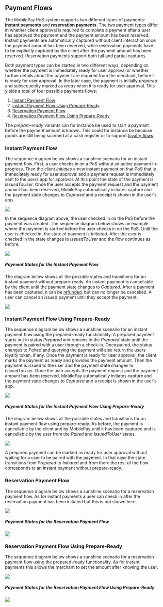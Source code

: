 ## <a name="payment_flows"></a>Payment Flows

The MobilePay PoS system supports two different types of payments: **instant payments** and **reservation payments**. The two payment types differ in whether client approval is required to complete a payment after a user has approved the payment and the payment amount has been reserved. Instant payments are automatically captured without client interaction once the payment amount has been reserved, while reservation payments have to be explicitly captured by the client after the payment amount has been reserved. Reservation payments support both full and partial captures. 

Both payment types can be started in two different ways, depending on whether the payment is immediately ready for user approval or whether further details about the payment are required from the merchant, before it is ready for user approval. In the later case, the payment is initially *prepared* and subsequently marked as *ready* when it is ready for user approval. This yields a total of four possible payments flows:
1. [Instant Payment Flow](payment_flows#instant)
2. [Instant Payment Flow Using Prepare-Ready](payment_flows#instant_prepare)
3. [Reservation Payment Flow](payment_flows#reservation)
4. [Reservation Payment Flow Using Prepare-Ready](payment_flows#reservation_prepare)

The *prepare-ready* variants can for instance be used to start a payment before the payment amount is known. This could for instance be because goods are still being scanned at a cash register or to support [loyalty flows](loyalty).

### <a name="instant"></a>Instant Payment Flow

The sequence diagram below shows a sunshine scenario for an instant payment flow. First, a user checks in on a PoS without an active payment in-progress. Then the client *initiates* a new instant payment on that PoS that is immediately ready for user approval and a payment request is immediately sent to the users app for approval. At this point the state of the payment is *IssuedToUser*. Once the user accepts the payment request and the payment amount has been reserved, MobilePay automatically initiates capture and the payment state changes to *Captured* and a receipt is shown in the user's app. 

[![](assets/images/InstantFlow.png)](assets/images/InstantFlow.png)

In the sequence diagram above, the user checked in on the PoS before the payment was created. The sequence diagram below shows an example where the payment is started before the user checks in on the PoS. Until the user is checked in, the state of payment is *Initiated*. After the user is checked in the state changes to *IssuedToUser* and the flow continues as before. 

[![](assets/images/InstantFlow_CheckInAfterPaymentInitiated.png)](assets/images/InstantFlow_CheckInAfterPaymentInitiated.png)

##### Payment States for the Instant Payment Flow

The diagram below shows all the possible states and transitions for an instant payment without prepare-ready. 
An instant payment is cancellable by the client until the payment state changes to *Captured*. 
After a payment has been captured, it can be [refunded](refund), but can no longer be cancelled. 
A user can cancel an issued payment until they accept the payment.

[![](assets/images/instant-payment-states.png)](assets/images/instant-payment-states.png)

### <a name="instant_prepare"></a>Instant Payment Flow Using Prepare-Ready

The sequence diagram below shows a sunshine scenario for an instant payment flow using the prepared-ready functionality. 
A prepared payment starts out in status *Prepared* and remains in the *Prepared* state until the payment is paired with 
a user through a check-in. Once paired, the status changes to *Paired* and querying the payment will also return the users loyalty token, if any. 
Once the payment is ready for user approval, the client marks the payment as ready and provides the payment amount. 
Then the payment is issued to the user and the payment state changes to *IssuedToUser*. 
Once the user accepts the payment request and the payment amount has been reserved, MobilePay automatically 
initiates capture and the payment state changes to *Captured* and a receipt is shown in the user's app. 

[![](assets/images/InstantPrepareFlow.png)](assets/images/InstantPrepareFlow.png)

##### Payment States for the Instant Payment Flow Using Prepare-Ready

The diagram below shows all the possible states and transitions for an instant payment flow using prepare-ready. 
As before, the payment is cancellable by the client and by MobilePay until it has been captured and is cancellable
by the user from the *Paired* and *IssuedToUser* states. 

[![](assets/images/instant-payment-prepare-ready-states.png)](assets/images/instant-payment-prepare-ready-states.png)

A prepared payment can be marked as ready for user approval without waiting for a user to be paired with the payment.
In that case the state transitions from *Prepared* to *Initiated* and from there the rest of the flow corresponds to
an instant payment without prepare-ready. 

### <a name="reservation"></a>Reservation Payment Flow

The sequence diagram below shows a sunshine scenario for a reservation payment flow. As for instant payments a user can check in after the reservation payment has been initiated but this is not shown here.

[![](assets/images/ReservationFlow.png)](assets/images/ReservationFlow.png)

##### Payment States for the Reservation Payment Flow

[![](assets/images/reservation-payment-states.png)](assets/images/reservation-payment-states.png)

### <a name="reservation_prepare"></a>Reservation Payment Flow Using Prepare-Ready

The sequence diagram below shows a sunshine scenario for a reservation payment flow using the prepared-ready functionality. As for instant payments this allows the merchant to set the amount after knowing the user.

[![](assets/images/ReservationPrepareFlow.png)](assets/images/ReservationPrepareFlow.png)

##### Payment States for the Reservation Payment Flow Using Prepare-Ready

[![](assets/images/reservation-payment-prepare-ready-states.png)](assets/images/reservation-payment-prepare-ready-states.png)
